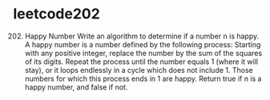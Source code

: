 # leetcode202
202. Happy Number Write an algorithm to determine if a number n is happy.  A happy number is a number defined by the following process:  Starting with any positive integer, replace the number by the sum of the squares of its digits. Repeat the process until the number equals 1 (where it will stay), or it loops endlessly in a cycle which does not include 1. Those numbers for which this process ends in 1 are happy. Return true if n is a happy number, and false if not.
